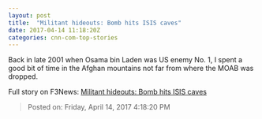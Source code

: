 ```yaml
---
layout: post
title:  "Militant hideouts: Bomb hits ISIS caves"
date: 2017-04-14 11:18:20Z
categories: cnn-com-top-stories
---
```


Back in late 2001 when Osama bin Laden was US enemy No. 1, I spent a good bit of time in the Afghan mountains not far from where the MOAB was dropped.


Full story on F3News: [Militant hideouts: Bomb hits ISIS caves](http://www.f3nws.com/n/VDERS)

> Posted on: Friday, April 14, 2017 4:18:20 PM
